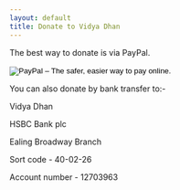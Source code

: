 ```yaml
---
layout: default
title: Donate to Vidya Dhan
---
```


<p>The best way to donate is via PayPal.</p>


<form action="https://www.paypal.com/cgi-bin/webscr" method="post" target="_top" class="payPalForm">
	<input type="hidden" name="cmd" value="_s-xclick">
	<input type="hidden" name="hosted_button_id" value="9AA7WLFJX5PSC">
	<input type="image" src="https://www.paypalobjects.com/en_US/GB/i/btn/btn_donateCC_LG.gif" border="0" name="submit" alt="PayPal – The safer, easier way to pay online.">
	<img alt="" border="0" src="https://www.paypalobjects.com/en_GB/i/scr/pixel.gif" width="1" height="1">
</form>

<p> </P>
<p> </P>
You can also donate by bank transfer to:-
<p>Vidya Dhan</p>
<p>HSBC Bank plc</p>
<p>Ealing Broadway Branch</p>
<p>Sort code - 40-02-26</p>
<p>Account number - 12703963</p>
